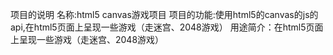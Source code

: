 项目的说明
名称:html5 canvas游戏项目
项目的功能:使用html5的canvas的js的api,在html5页面上呈现一些游戏（走迷宫、2048游戏）
用途简介：在html5页面上呈现一些游戏（走迷宫、2048游戏）
